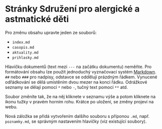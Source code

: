 
# Stránky Sdružení pro alergické a astmatické děti

Pro změnu obsahu upravte jeden ze souborů:

- `index.md`
- `casopis.md`
- `aktuality.md`
- `prihlasky.md`

Hlavičku dokumentů (text mezi `---` na začátku dokumentu) neměňte. Pro formátování obsahu lze použít jednoduchý vyznačovací systém [Markdown](http://daringfireball.net/projects/markdown/syntax). `##` nebo `###` pro nadpisy, odstavce se oddělují prázdným řádkem. Vynucené odřádkování se dělá umístěním dvou mezer na konci řádku. Odrážkové seznamy se dělají pomocí `*` nebo `-`, tučný text pomocí `**` atd.

Soubor změníte tak, že na něj kliknete v seznamu výše a potom kliknete na ikonu tužky v pravém horním rohu. Krátce po uložení, se změny projeví na webu.

Nová záložka se přidá vytvořením dalšího souboru s příponou `.md`, např. `poznamky.md`, se správným nastavením hlavičky (viz existující soubory).
